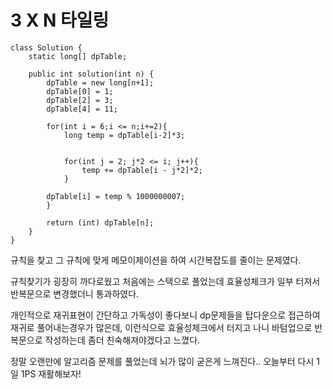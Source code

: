 # 3 X N 타일링

    class Solution {  
        static long[] dpTable;
        
        public int solution(int n) {
            dpTable = new long[n+1];
            dpTable[0] = 1; 
            dpTable[2] = 3;
            dpTable[4] = 11;
            
            for(int i = 6;i <= n;i+=2){
                long temp = dpTable[i-2]*3;
    
                
                for(int j = 2; j*2 <= i; j++){
                    temp += dpTable[i - j*2]*2;
                }
                
            dpTable[i] = temp % 1000000007;            
            }
        
            return (int) dpTable[n];
        }
    }
    


규칙을 찾고 그 규칙에 맞게 메모이제이션을 하여 시간복잡도를 줄이는 문제였다.

규칙찾기가 굉장히 까다로웠고 처음에는 스택으로 풀었는데 효율성체크가 일부 터져서 반복문으로 변경했더니 통과하였다.

개인적으로 재귀표현이 간단하고 가독성이 좋다보니 dp문제들을 탑다운으로 접근하여 재귀로 풀어내는경우가 많은데, 이런식으로 효율성체크에서 터지고 나니 바텀업으로 반복문으로 작성하는데 좀더 친숙해져야겠다고 느꼈다.

정말 오랜만에 알고리즘 문제를 풀었는데 뇌가 많이 굳은게 느껴진다.. 오늘부터 다시 1일 1PS 재활해보자!





